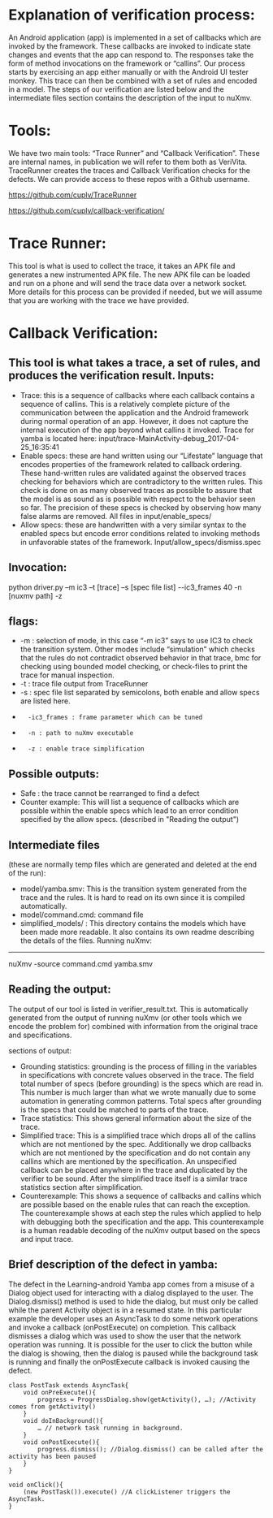 Explanation of verification process:
==================================== 
An Android application (app) is implemented in a set of callbacks which are invoked by the framework.  These callbacks are invoked to indicate state changes and events that the app can respond to.  The responses take the form of method invocations on the framework or “callins”.  Our process starts by exercising an app either manually or with the Android UI tester monkey.  This trace can then be combined with a set of rules and encoded in a model. The steps of our verification are listed below and the intermediate files section contains the description of the input to nuXmv.

Tools:
======
We have two main tools: “Trace Runner” and “Callback Verification”. These are internal names, in publication we will refer to them both as VeriVita.  TraceRunner creates the traces and Callback Verification checks for the defects.  We can provide access to these repos with a Github username.

https://github.com/cuplv/TraceRunner

https://github.com/cuplv/callback-verification/


Trace Runner: 
===============
This tool is what is used to collect the trace, it takes an APK file and generates a new instrumented APK file. The new APK file can be loaded and run on a phone and will send the trace data over a network socket.  More details for this process can be provided if needed, but we will assume that you are working with the trace we have provided.

Callback Verification:
==================
This tool is what takes a trace, a set of rules, and produces the verification result. 
Inputs:
---------
-	Trace: this is a sequence of callbacks where each callback contains a sequence of callins. This is a relatively complete picture of the communication between the application and the Android framework during normal operation of an app.  However, it does not capture the internal execution of the app beyond what callins it invoked.
		Trace for yamba is located here: input/trace-MainActivity-debug_2017-04-25_16:35:41
-	Enable specs: these are hand written using our “Lifestate” language that encodes properties of the framework related to callback ordering.  These hand-written rules are validated against the observed traces checking for behaviors which are contradictory to the written rules.  This check is done on as many observed traces as possible to assure that the model is as sound as is possible with respect to the behavior seen so far.  The precision of these specs is checked by observing how many false alarms are removed.
		All files in input/enable_specs/
-	Allow specs: these are handwritten with a very similar syntax to the enabled specs but encode error conditions related to invoking methods in unfavorable states of the framework.
		Input/allow_specs/dismiss.spec



Invocation:
-----------
python driver.py –m ic3 –t [trace] –s [spec file list] --ic3_frames 40 -n [nuxmv path] -z

flags:
-------
-	-m : selection of mode, in this case “-m ic3” says to use IC3 to check the transition system.  Other modes include “simulation” which checks that the rules do not contradict observed behavior in that trace, bmc for checking using bounded model checking, or check-files to print the trace for manual inspection.
-	-t : trace file output from TraceRunner
-	-s : spec file list separated by semicolons, both enable and allow specs are listed here.
-       -ic3_frames : frame parameter which can be tuned
-       -n : path to nuXmv executable
-       -z : enable trace simplification

Possible outputs:
-----------------------
-	Safe : the trace cannot be rearranged to find a defect
-	Counter example: This will list a sequence of callbacks which are possible within the enable specs which lead to an error condition specified by the allow specs. (described in "Reading the output")

Intermediate files 
------------------------
(these are normally temp files which are generated and deleted at the end of the run):

-	model/yamba.smv: This is the transition system generated from the trace and the rules.  It is hard to read on its own since it is compiled automatically.
-	model/command.cmd: command file
-	simplified_models/ : This directory contains the models which have been made more readable.  It also contains its own readme describing the details of the files.
Running nuXmv: 
----------------------

nuXmv -source command.cmd yamba.smv

Reading the output:
---------------------------
The output of our tool is listed in verifier_result.txt.  This is automatically generated from the output of running nuXmv (or other tools which we encode the problem for) combined with information from the original trace and specifications.

sections of output:
-	Grounding statistics: grounding is the process of filling in the variables in specifications with concrete values observed in the trace.  The field total number of specs (before grounding) is the specs which are read in.  This number is much larger than what we wrote manually due to some automation in generating common patterns.  Total specs after grounding is the specs that could be matched to parts of the trace.
-	Trace statistics: This shows general information about the size of the trace. 
-	Simplified trace: This is a simplified trace which drops all of the callins which are not mentioned by the spec.  Additionally we drop callbacks which are not mentioned by the specification and do not contain any callins which are mentioned by the specification.  An unspecified callback can be placed anywhere in the trace and duplicated by the verifier to be sound.  After the simplified trace itself is a similar trace statistics section after simplification.
-	Counterexample: This shows a sequence of callbacks and callins which are possible based on the enable rules that can reach the exception.  The counterexample shows at each step the rules which applied to help with debugging both the specification and the app.  This counterexample is a human readable decoding of the nuXmv output based on the specs and input trace.


Brief description of the defect in yamba:
-------------------------------------------------------
The defect in the Learning-android Yamba app comes from a misuse of a Dialog object used for interacting with a dialog displayed to the user.  The Dialog.dismiss() method is used to hide the dialog, but must only be called while the parent Activity object is in a resumed state.  In this particular example the developer uses an AsyncTask to do some network operations and invoke a callback (onPostExecute) on completion.  This callback dismisses a dialog which was used to show the user that the network operation was running.  It is possible for the user to click the button while the dialog is showing, then the dialog is paused while the background task is running and finally the onPostExecute callback is invoked causing the defect.

```
class PostTask extends AsyncTask{
    void onPreExecute(){
        progress = ProgressDialog.show(getActivity(), …); //Activity comes from getActivity()
    }
    void doInBackground(){
        … // network task running in background.
    }
    void onPostExecute(){
        progress.dismiss(); //Dialog.dismiss() can be called after the activity has been paused
    }
}

void onClick(){
    (new PostTask()).execute() //A clickListener triggers the AsyncTask.
}
```
